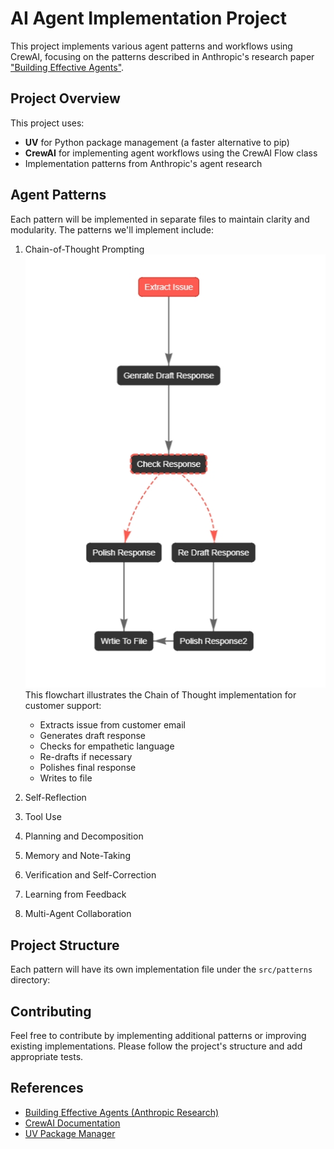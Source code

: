 # AI Agent Implementation Project

This project implements various agent patterns and workflows using CrewAI, focusing on the patterns described in Anthropic's research paper ["Building Effective Agents"](https://www.anthropic.com/research/building-effective-agents).

## Project Overview

This project uses:
- **UV** for Python package management (a faster alternative to pip)
- **CrewAI** for implementing agent workflows using the CrewAI Flow class
- Implementation patterns from Anthropic's agent research

## Agent Patterns

Each pattern will be implemented in separate files to maintain clarity and modularity. The patterns we'll implement include:

1. Chain-of-Thought Prompting
   ![Chain of Thought Flowchart](docs/images/chain_of_thought_flow.png)
   This flowchart illustrates the Chain of Thought implementation for customer support:
   - Extracts issue from customer email
   - Generates draft response
   - Checks for empathetic language
   - Re-drafts if necessary
   - Polishes final response
   - Writes to file

2. Self-Reflection
3. Tool Use
4. Planning and Decomposition
5. Memory and Note-Taking
6. Verification and Self-Correction
7. Learning from Feedback
8. Multi-Agent Collaboration

## Project Structure

Each pattern will have its own implementation file under the `src/patterns` directory:

## Contributing

Feel free to contribute by implementing additional patterns or improving existing implementations. Please follow the project's structure and add appropriate tests.

## References

- [Building Effective Agents (Anthropic Research)](https://www.anthropic.com/research/building-effective-agents)
- [CrewAI Documentation](https://github.com/joaomdmoura/crewAI)
- [UV Package Manager](https://github.com/astral-sh/uv)
